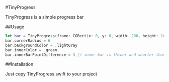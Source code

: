 
#TinyProgress


TinyProgress is a simple progress bar

##Usage

```Swift
let bar = TinyProgress(frame: CGRect(x: 0, y: 0, width: 200, height: 16))
bar.cornerRadius = 6
bar.backgroundColor = .lightGray
bar.innerColor = .green
bar.innerBarPointDifference = 3 // inner bar is thiner and shorter than the outer bar by 3 points
```


##Installation

Just copy TinyProgress.swift to your project